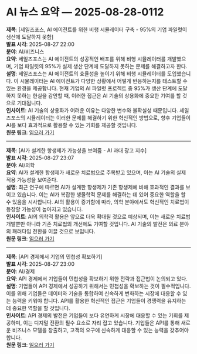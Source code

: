 # AI 뉴스 요약 — 2025-08-28-0112

**제목**: [세일즈포스, AI 에이전트를 위한 비행 시뮬레이터 구축 - 95%의 기업 파일럿이 생산에 도달하지 못함]  
**발표 시각**: 2025-08-27 22:00  
**분야**: AI/비즈니스  
**요약**: 세일즈포스는 AI 에이전트의 성공적인 배포를 위해 비행 시뮬레이터를 개발했으며, 기업 파일럿의 95%가 실제 생산 단계에 도달하지 못하는 문제를 해결하고자 한다.  
**설명**: 세일즈포스는 AI 에이전트의 효율성을 높이기 위해 비행 시뮬레이터를 도입했습니다. 이 시뮬레이터는 AI 에이전트가 다양한 상황에서 어떻게 반응하는지를 테스트할 수 있는 환경을 제공합니다. 현재 기업의 AI 파일럿 프로젝트 중 95%가 생산 단계에 도달하지 못하는 현실을 감안할 때, 이러한 접근은 AI 기술의 상용화에 중요한 기여를 할 것으로 기대됩니다.  
**인사이트**: AI 기술의 상용화가 어려운 이유는 다양한 변수와 불확실성 때문입니다. 세일즈포스의 시뮬레이터는 이러한 문제를 해결하기 위한 혁신적인 방법으로, 향후 기업들이 AI를 보다 효과적으로 활용할 수 있는 기회를 제공할 것입니다.  
**원문 링크**: [읽으러 가기](https://venturebeat.com/ai/salesforce-builds-flight-simulator-for-ai-agents-as-95-of-enterprise-pilots-fail-to-reach-production/)

---

**제목**: [AI가 설계한 항생제가 가능성을 보여줌 - AI 과대 광고 지수]  
**발표 시각**: 2025-08-27 23:07  
**분야**: AI/의학  
**요약**: AI가 설계한 항생제가 새로운 치료법으로 주목받고 있으며, 이는 AI 기술의 실제 적용 가능성을 보여준다.  
**설명**: 최근 연구에 따르면 AI가 설계한 항생제가 기존 항생제에 비해 효과적인 결과를 보이고 있습니다. 이는 AI가 복잡한 생물학적 문제를 해결하는 데 있어 중요한 역할을 할 수 있음을 시사합니다. AI의 활용이 증가함에 따라, 의학 분야에서도 혁신적인 치료법이 등장할 가능성이 높아지고 있습니다.  
**인사이트**: AI의 의학적 활용은 앞으로 더욱 확대될 것으로 예상되며, 이는 새로운 치료법 개발뿐만 아니라 기존 치료법의 개선에도 기여할 것입니다. AI 기술의 발전은 의료 분야의 패러다임 전환을 이끌 것으로 보입니다.  
**원문 링크**: [읽으러 가기](https://www.technologyreview.com/2025/08/27/1122356/the-ai-hype-index-ai-designed-antibiotics-show-promise/)

---

**제목**: [API 경제에서 기업의 민첩성 확보하기]  
**발표 시각**: 2025-08-27 23:00  
**분야**: AI/경제  
**요약**: API 경제에서 기업들이 민첩성을 확보하기 위한 전략과 접근법이 논의되고 있다.  
**설명**: 기업들이 API 경제에서 성공하기 위해서는 민첩성을 확보하는 것이 필수적입니다. 이를 위해 기업들은 데이터와 기술을 통합하여 신속하게 변화하는 시장에 대응할 수 있는 능력을 키워야 합니다. API를 활용한 혁신적인 접근은 기업들이 경쟁력을 유지하는 데 중요한 역할을 할 것입니다.  
**인사이트**: API 경제의 발전은 기업들이 보다 유연하게 시장에 대응할 수 있는 기회를 제공하며, 이는 디지털 전환의 필수 요소로 자리 잡고 있습니다. 기업들은 API를 통해 새로운 비즈니스 모델을 창출하고, 고객의 요구에 신속하게 대응할 수 있는 능력을 갖추어야 합니다.  
**원문 링크**: [읽으러 가기](https://www.technologyreview.com/2025/08/27/1121532/unlocking-enterprise-agility-in-the-api-economy/)